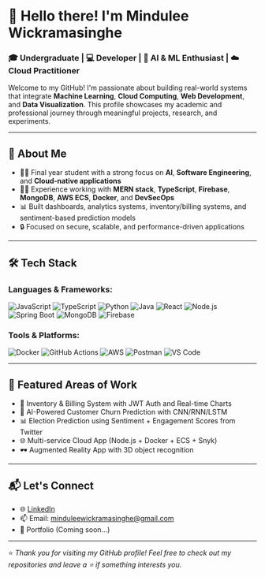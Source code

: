 # 👋 Hello there! I'm Mindulee Wickramasinghe

### 🎓 Undergraduate | 💻 Developer | 🧠 AI & ML Enthusiast | ☁️ Cloud Practitioner

Welcome to my GitHub! I'm passionate about building real-world systems that integrate **Machine Learning**, **Cloud Computing**, **Web Development**, and **Data Visualization**. This profile showcases my academic and professional journey through meaningful projects, research, and experiments.

---

## 🚀 About Me

- 🧑‍🎓 Final year student with a strong focus on **AI**, **Software Engineering**, and **Cloud-native applications**
- 👨‍💻 Experience working with **MERN stack**, **TypeScript**, **Firebase**, **MongoDB**, **AWS ECS**, **Docker**, and **DevSecOps**
- 📊 Built dashboards, analytics systems, inventory/billing systems, and sentiment-based prediction models
- 🔒 Focused on secure, scalable, and performance-driven applications

---

## 🛠️ Tech Stack

### Languages & Frameworks:
![JavaScript](https://img.shields.io/badge/-JavaScript-black?style=flat-square&logo=javascript) 
![TypeScript](https://img.shields.io/badge/-TypeScript-007ACC?style=flat-square&logo=typescript)
![Python](https://img.shields.io/badge/-Python-3776AB?style=flat-square&logo=python)
![Java](https://img.shields.io/badge/-Java-007396?style=flat-square&logo=java)
![React](https://img.shields.io/badge/-React-61DAFB?style=flat-square&logo=react)
![Node.js](https://img.shields.io/badge/-Node.js-339933?style=flat-square&logo=node.js)
![Spring Boot](https://img.shields.io/badge/-SpringBoot-6DB33F?style=flat-square&logo=springboot)
![MongoDB](https://img.shields.io/badge/-MongoDB-47A248?style=flat-square&logo=mongodb)
![Firebase](https://img.shields.io/badge/-Firebase-FFCA28?style=flat-square&logo=firebase)

### Tools & Platforms:
![Docker](https://img.shields.io/badge/-Docker-2496ED?style=flat-square&logo=docker)
![GitHub Actions](https://img.shields.io/badge/-GitHub_Actions-2088FF?style=flat-square&logo=github-actions)
![AWS](https://img.shields.io/badge/-AWS-232F3E?style=flat-square&logo=amazon-aws)
![Postman](https://img.shields.io/badge/-Postman-FF6C37?style=flat-square&logo=postman)
![VS Code](https://img.shields.io/badge/-VSCode-007ACC?style=flat-square&logo=visual-studio-code)


---

## 📌 Featured Areas of Work

- 🧾 Inventory & Billing System with JWT Auth and Real-time Charts
- 🧠 AI-Powered Customer Churn Prediction with CNN/RNN/LSTM
- 📊 Election Prediction using Sentiment + Engagement Scores from Twitter
- 🌐 Multi-service Cloud App (Node.js + Docker + ECS + Snyk)
- 🕶️ Augmented Reality App with 3D object recognition

---

## 📬 Let's Connect

- 🌐 [LinkedIn](www.linkedin.com/in/mindulee-wickramasinghe)
- 📫 Email: minduleewickramasinghe@gmail.com
- 💼 Portfolio (Coming soon...)

---

⭐️ _Thank you for visiting my GitHub profile! Feel free to check out my repositories and leave a ⭐️ if something interests you._

